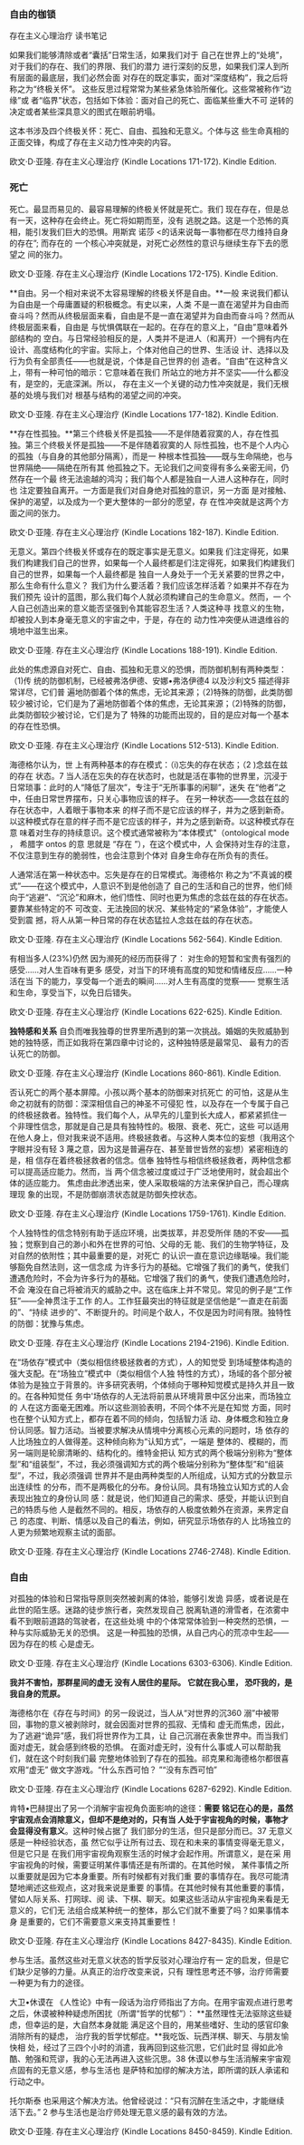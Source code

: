 ### 自由的枷锁

存在主义心理治疗 读书笔记

如果我们能够清除或者“囊括”日常生活，如果我们对于 自己在世界上的“处境”，对于我们的存在、我们的界限、我们的潜力 进行深刻的反思，如果我们深人到所有层面的最底层，我们必然会面 对存在的既定事实，面对“深度结构”，我之后将称之为“终极关怀”。 这些反思过程常常为某些紧急体验所催化。这些常被称作“边缘”或 者“临界”状态，包括如下体验：面对自己的死亡、面临某些重大不可 逆转的决定或者某些深具意义的图式在眼前坍塌。

这本书涉及四个终极关怀：死亡、自由、孤独和无意义。个体与这 些生命真相的正面交锋，构成了存在主义动力性冲突的内容。

欧文·D·亚隆. 存在主义心理治疗 (Kindle Locations 171-172). Kindle Edition. 

### 死亡

死亡。最显而易见的、最容易理解的终极关怀就是死亡。我们 现在存在，但是总有一天，这种存在会终止。死亡将如期而至，没有 逃脱之路。这是一个恐怖的真相，能引发我们巨大的恐惧。用斯宾 诺莎 <的话来说每一事物都在尽力维持自身的存在”; 而存在的 一个核心冲突就是，对死亡必然性的意识与继续生存下去的愿望之 间的张力。

欧文·D·亚隆. 存在主义心理治疗 (Kindle Locations 172-175). Kindle Edition. 

**自由。另一个相对来说不太容易理解的终极关怀是自由。**一般 来说我们都认为自由是一个毋庸置疑的积极概念。有史以来，人类 不是一直在渴望并为自由而奋斗吗？然而从终极层面来看，自由是不是一直在渴望并为自由而奋斗吗？然而从终极层面来看，自由是 与忧惧偶联在一起的。在存在的意义上，“自由”意味着外部结构的 空白。与日常经验相反的是，人类并不是进人（和离开）一个拥有内在设计、高度结构化的宇宙。实际上，个体对他自己的世界、生活设 计、选择以及行为负有全部责任——也就是说，个体是自己世界的创 造者。“自由”在这种含义上，带有一种可怕的暗示：它意味着在我们 所站立的地方并不坚实——什么都没有，是空的，无底深渊。所以， 存在主义一个关键的动力性冲突就是，我们无根基的处境与我们对 根基与结构的渴望之间的冲突。

欧文·D·亚隆. 存在主义心理治疗 (Kindle Locations 177-182). Kindle Edition. 

**存在性孤独。**第三个终极关怀是孤独——不是伴随着寂寞的人，存在性孤独。第三个终极关怀是孤独——不是伴随着寂寞的人 际性孤独，也不是个人内心的孤独（与自身的其他部分隔离），而是一 种根本性孤独——既与生命隔绝，也与世界隔绝——隔绝在所有其 他孤独之下。无论我们之间变得有多么亲密无间，仍然存在一个最 终无法逾越的鸿沟；我们每个人都是独自一人进人这种存在，同时也 注定要独自离开。一方面是我们对自身绝对孤独的意识，另一方面 是对接触、保护的渴望，以及成为一个更大整体的一部分的愿望，存 在性冲突就是这两个方面之间的张力。

欧文·D·亚隆. 存在主义心理治疗 (Kindle Locations 182-187). Kindle Edition. 

无意义。第四个终极关怀或存在的既定事实是无意义。如果我 们注定得死，如果我们构建我们自己的世界，如果每一个人最终都是们注定得死，如果我们构建我们自己的世界，如果每一个人最终都是 独自一人身处于一个无关紧要的世界之中，那么生命有什么意义？ 我们为什么要活着？我们应该怎样活着？如果并不存在为我们预先 设计的蓝图，那么我们每个人就必须构建自己的生命意义。然而，一 个人自己创造出来的意义能否坚强到令其能容忍生活？人类这种寻 找意义的生物，却被投人到本身毫无意义的宇宙之中，于是，存在的 动力性冲突便从进退维谷的境地中滋生出来。

欧文·D·亚隆. 存在主义心理治疗 (Kindle Locations 188-191). Kindle Edition. 

此处的焦虑源自对死亡、自由、孤独和无意义的恐惧，而防御机制有两种类型：（1)传 统的防御机制，已经被弗洛伊德、安娜•弗洛伊德4 以及沙利文5 描述得非常详尽，它们普 遍地防御着个体的焦虑，无论其来源；（2)特殊的防御，此类防御较少被讨论，它们是为了遍地防御着个体的焦虑，无论其来源；（2)特殊的防御，此类防御较少被讨论，它们是为了 特殊的功能而出现的，目的是应对每一个基本的存在性恐惧。

欧文·D·亚隆. 存在主义心理治疗 (Kindle Locations 512-513). Kindle Edition. 

海德格尔认为，世 上有两种基本的存在模式：（i)忘失的存在状态；（2 )念兹在兹的存在 状态。7 当人活在忘失的存在状态时，也就是活在事物的世界里，沉浸于 日常琐事：此时的人“降低了层次”，专注于“无所事事的闲聊”，迷失 在“他者”之中，任由日常世界摆布，只关心事物应该的样子。 在另一种状态——念兹在兹的存在状态中，人着眼于事物本来 的样子而不是它应该的样子，并为之感到新奇。以这种模式存在意的样子而不是它应该的样子，并为之感到新奇。以这种模式存在意 味着对生存的持续意识。这个模式通常被称为“本体模式"（ontological mode ， 希腊字 ontos 的意 思就是 “存在 ”），在这个模式中，人 会保持对生存的注意，不仅注意到生存的脆弱性，也会注意到个体对 自身生命存在所负有的责任。

人通常活在第一种状态中。忘失是存在的日常模式。海德格尔 称之为“不真诚的模式”——在这个模式中，人意识不到是他创造了 自己的生活和自己的世界，他们倾向于“逃避”、“沉沦”和麻木，他们悟性、同时也更为焦虑的念兹在兹的存在状态。要靠某些特定的不 可改变、无法挽回的状况、某些特定的“紧急体验”，才能使人受到震 撼，将人从第一种日常的存在状态猛拉人念兹在兹的存在状态。

欧文·D·亚隆. 存在主义心理治疗 (Kindle Locations 562-564). Kindle Edition. 

有相当多人(23%)仍然 因为濒死的经历而获得了： 对生命的短暂和宝贵有强烈的感受……对人生百味有更多 感受，对当下的环境有高度的知觉和情绪反应……一种活在当 下的能力，享受每一个逝去的瞬间……对人生有高度的觉察—— 觉察生活和生命，享受当下，以免日后错失。

欧文·D·亚隆. 存在主义心理治疗 (Kindle Locations 622-625). Kindle Edition. 

**独特感和关系** 自负而唯我独尊的世界里所遇到的第一次挑战。婚姻的失败威胁到 她的独特感，而正如我将在第四章中讨论的，这种独特感是最常见、 最有力的否认死亡的防御。

欧文·D·亚隆. 存在主义心理治疗 (Kindle Locations 860-861). Kindle Edition. 

否认死亡的两个基本屏障。小孩以两个基本的防御来对抗死亡 的可怕，这是从生命之初就有的防御：深深相信自己的神圣不可侵犯 性，以及存在一个专属于自己的终极拯救者。独特性。我们每个人，从早先的儿童到长大成人，都紧紧抓住一 个非理性信念，那就是自己是具有独特性的。极限、衰老、死亡，这些 可以适用在他人身上，但对我来说不适用。终极拯救者。与这种人类本位的妄想（我用这个字眼并没有轻 3 蔑之意，因为这是普遍存在、甚至普世皆然的妄想）紧密相连的是，相 信存在着终极拯救者的信念。信奉 独特性与相信终极拯救者，两种信念都可以提高适应能力。然而，当 两个信念被过度或过于广泛地使用时，就会超出个体的适应能力。 焦虑由此渗透出来，使人采取极端的方法来保护自己，而心理病理现 象的出现，不是防御崩溃状态就是防御失控状态。

欧文·D·亚隆. 存在主义心理治疗 (Kindle Locations 1759-1761). Kindle Edition. 

个人独特性的信念特别有助于适应环境，出类拔萃，并忍受所伴 随的不安——孤独；觉察到自己的渺小和外在世界的可怕、父母的无 能、我们的生物学特征，及对自然的依附性；其中最重要的是，对死亡 的认识一直在意识边缘聒噪。我们能够豁免自然法则，这一信念成 为许多行为的基础。它增强了我们的勇气，使我们遭遇危险时，不会为许多行为的基础。它增强了我们的勇气，使我们遭遇危险时，不会 淹没在自己将被消灭的威胁之中。这在临床上并不常见。常见的例子是“工作狂”——全神贯注于工作 的人。工作狂最突出的特征就是坚信他是“一直走在前面的”、“持续 进步的”、不断提升的。时间是个敌人，不仅是因为时间有限。独特性的防御：犹豫与焦虑。

欧文·D·亚隆. 存在主义心理治疗 (Kindle Locations 2194-2196). Kindle Edition. 

在“场依存”模式中（类似相信终极拯救者的方式），人的知觉受 到场域整体构造的强大支配。在“场独立”模式中（类似相信个人独 特性的方式），场域的各个部分被体验为是独立于背景的。许多研究表明，个体倾向于哪种知觉模式是持久并且一致的。在各种知觉任 务中'场依存的人无法将前景从环境背景中区分出来，而场独立的 人在这方面毫无困难。所以这些测验表明，不同个体不光是在知觉 方面，同时也在整个认知方式上，都存在着不同的倾向，包括智力活 动、身体概念和独立身份认同感。智力活动。当被要求解决从情境中分离核心元素的问题时，场 依存的人比场独立的人做得差。这种倾向称为“认知方式”，一端是 整体的、模糊的，而另一端则是轮廓清晰的、结构化的。维特金把认 知方式的两个极端分别称为“整体型”和“组装型”，不过，我必须强调知方式的两个极端分别称为“整体型”和“组装型”，不过，我必须强调 世界并不是由两种类型的人所组成，认知方式的分数显示出连续性 的分布，而不是两极化的分布。身份认同。具有场独立认知方式的人会表现出独立的身份认同 感：就是说，他们知道自己的需求、感受，并能认识到自己的特质与他 人是截然不同的。相反，场依存的人极度依赖外在资源，来界定自己 的态度、判断、情感以及自己的看法，例如，研究显示场依存的人 比场独立的人更为频繁地观察主试的面部。

欧文·D·亚隆. 存在主义心理治疗 (Kindle Locations 2746-2748). Kindle Edition. 

### 自由



对孤独的体验和日常指导原则突然被剥离的体验，能够引发诡 异感，或者说是在此世的陌生感。迷路的徒步旅行者，突然发现自己 脱离轨道的滑雪者，在浓雾中看不到眼前道路的驾驶者，在这些处境 中的个体常常体验到一种突然的恐惧，一种与实际威胁无关的恐惧。 这是一种孤独的恐惧，从自己内心的荒凉中生起——因为存在的核 心是虚无。

欧文·D·亚隆. 存在主义心理治疗 (Kindle Locations 6303-6306). Kindle Edition. 

**我并不害怕，那群星间的虚无 没有人居住的星际。 它就在我心里， 恐吓我的，是我自身的荒原。**

海德格尔在《存在与时间》的另一段说过，当人从“对世界的沉360 溺”中被带回，事物的意义被剥除时，就会因面对世界的孤寂、无情和 虚无而焦虑，因此，为了逃避“诡异”感，我们将世界作为工具，让 自己沉溺在表象世界中。而当我们面对虚无，就会感到终极的恐惧。 在面对虚无时，没有什么事或人可以帮助我们，就在这个时刻我们最 完整地体验到了存在的孤独。祁克果和海德格尔都很喜欢用“虚无” 做文字游戏。“什么东西可怕？ ”“没有东西可怕”

欧文·D·亚隆. 存在主义心理治疗 (Kindle Locations 6287-6292). Kindle Edition. 

肯特•巴赫提出了另一个消解宇宙视角负面影响的途径：**需要 铭记在心的是，虽然宇宙观点会消除意义，但却不是绝对的，只有当 人处于宇宙视角的时候，事物才会显得没有意义**。这种时候占据了 我们部分的生活，但只是部分而已。37 无意义感是一种经验状态，虽 然它似乎让所有过去、现在和未来的事情变得毫无意义，但是它只是 在我们用宇宙视角观察生活的时候才会起作用。所谓意义，是在采 用宇宙视角的时候，需要证明某件事情还是有所谓的。在其他时候， 某件事情之所以重要就是因为它本身重要。所有时候都有对我们重 要的事情存在。我尽可能清楚地阐述这些观点，这对我来说是重要 的事情。在其他时候有其他重要的事情，譬如人际关系、打网球、阅 读、下棋、聊天。如果这些活动从宇宙视角来看是无意义的，它们无 法组合成某种统一的整体，那么它们就不重要了吗？如果事情本身 是重要的，它们不需要意义来支持其重要性！

欧文·D·亚隆. 存在主义心理治疗 (Kindle Locations 8427-8435). Kindle Edition. 

参与生活。虽然这些对无意义状态的哲学反驳对心理治疗有一 定的启发，但是它们缺少足够的力量。从真正的治疗改变来说，只有 理性思考还不够，治疗师需要一种更为有力的途径。

大卫•休谟在 《人性论》中有一段话为治疗师指出了方向。在用宇宙观点进行思考 之后，休谟被种种疑虑所困扰（所谓“哲学的忧郁”）： **虽然理性无法驱除这些疑虑，但幸运的是，大自然本身就能 满足这个目的，用某些嗜好、生动的感官印象消除所有的疑虑， 治疗我的哲学忧郁症。**我吃饭、玩西洋棋、聊天、与朋友愉快相 处，经过了三四个小时的消遣，我再回到这些沉思，它们此时显 得如此冷酷、勉强和荒谬，我的心无法再进入这些沉思。38 休谟以参与生活消解来宇宙观点固有的无意义感，参与生活也 是萨特和加缪的解决方法，即所谓的跃人承诺和行动之中。

托尔斯泰 也采用这个解决方法。他曾经说过：“只有沉醉在生活之中，才能继续 活下去。” 2 参与生活也是治疗师处理无意义感的最有效的方法。

欧文·D·亚隆. 存在主义心理治疗 (Kindle Locations 8450-8459). Kindle Edition. 